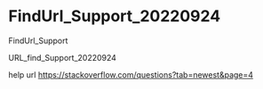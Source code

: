 # FindUrl_Support_20220924
FindUrl_Support


URL_find_Support_20220924

help url
https://stackoverflow.com/questions?tab=newest&page=4
